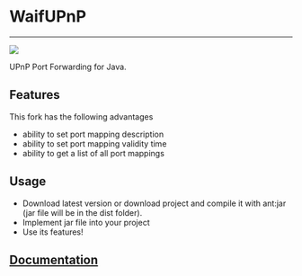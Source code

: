 # WaifUPnP 

<hr>

[![](https://jitpack.io/v/nikita51bot/WaifUPnP.svg)](https://jitpack.io/#nikita51bot/WaifUPnP)

UPnP Port Forwarding for Java.

## Features

This fork has the following advantages
- ability to set port mapping description
- ability to set port mapping validity time
- ability to get a list of all port mappings

## Usage

- Download latest version or download project and compile it with ant:jar (jar file will be in the dist folder).
- Implement jar file into your project
- Use its features!

## [Documentation](doc.md)